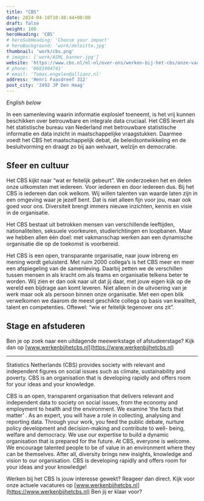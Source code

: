 ```yaml
---
title: "CBS"
date: 2024-04-18T10:48:44+00:00
draft: false
weight: 100
heroHeading: 'CBS'
# heroSubHeading: 'Choose your impact'
# heroBackground: 'work/deloitte.jpg'
thumbnail: 'work/cbs.png'
# images: ['work/ASML_banner.jpg']
website: 'https://www.cbs.nl/nl-nl/over-ons/werken-bij-het-cbs/onze-vacatures'
# phone: '0681904741'
# email: 'Tomas.engelen@allianz.nl'
address: 'Henri Faasdreef 312'
post_city: '2492 JP Den Haag'
---
```

*English below*

In een samenleving waarin informatie explosief toeneemt, is het vrij kunnen beschikken over betrouwbare en integrale data cruciaal. Het CBS levert als hét statistische bureau van Nederland met betrouwbare statistische informatie en data inzicht in maatschappelijke vraagstukken. Daarmee voedt het CBS het maatschappelijk debat, de beleidsontwikkeling en de besluitvorming en draagt zo bij aan welvaart, welzijn en democratie.

## Sfeer en cultuur
Het CBS kijkt naar “wat er feitelijk gebeurt”. We onderzoeken het en delen onze uitkomsten met iedereen. Voor iedereen en door iedereen dus. Bij het CBS is iedereen dan ook welkom. Wij willen talenten van waarde laten zijn in een omgeving waar je jezelf bent. Dat is niet alleen fijn voor jou, maar ook goed voor ons. Diversiteit brengt immers nieuwe inzichten, kennis en visie in de organisatie.

Het CBS bestaat uit betrokken mensen van verschillende leeftijden, nationaliteiten, seksuele voorkeuren, studierichtingen en loopbanen. Maar we hebben allen één doel: met vakmanschap werken aan een dynamische organisatie die op de toekomst is voorbereid.

Het CBS is een open, transparante organisatie, naar jouw inbreng en mening wordt geluisterd. Met ruim 2000 collega’s is het CBS meer en meer een afspiegeling van de samenleving. Daarbij zetten we de verschillen tussen mensen in als kracht om als teams en organisatie telkens beter te worden. Wij zien er dan ook naar uit dat jij daar, met jouw eigen kijk op de wereld een bijdrage aan komt leveren. Niet alleen in de uitvoering van je werk maar ook als persoon binnen onze organisatie. Met een open blik verwelkomen we daarom de meest geschikte collega op basis van kwaliteit, talent en competenties. Oftewel: “wie er feitelijk tegenover ons zit”.

## Stage en afstuderen 
Ben je op zoek naar een uitdagende meewerkstage of afstudeerstage? 
Kijk dan op [www.werkenbijhetcbs.nl](https://www.werkenbijhetcbs.nl)

---
Statistics Netherlands (CBS) provides society with relevant and independent figures
on social issues such as climate, sustainability and poverty. CBS is an organisation
that is developing rapidly and offers room for your ideas and your knowledge.

CBS is an open, transparent organisation that delivers relevant and independent data
to society on social issues, from the economy and employment to health and the
environment. We examine ‘the facts that matter’ . As an expert, you will have a role in
collecting, analysing and reporting data. Through your work, you feed the public
debate, nurture policy development and decision-making and contribute to well-
being, welfare and democracy.
We use our expertise to build a dynamic organisation that is prepared for the future.
At CBS, everyone is welcome. We encourage talented people to be of value in an
environment where they can be themselves. After all, diversity brings new insights,
knowledge and vision to our organisation. CBS is developing rapidly and offers room
for your ideas and your knowledge!

Werken bij het CBS
Is jouw interesse gewekt? Reageer dan direct. Kijk voor onze actuele vacatures op [www.werkenbijhetcbs.nl](https://www.werkenbijhetcbs.nl) Ben jij er klaar voor?
